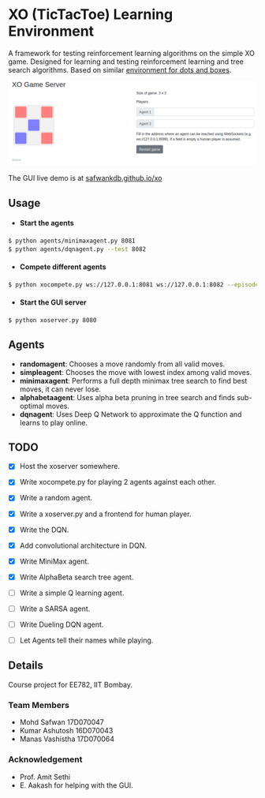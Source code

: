 # XO (TicTacToe) Learning Environment

A framework for testing reinforcement learning algorithms on the simple XO game. Designed for learning and testing reinforcement learning and tree search algorithms. Based on similar [environment for dots and boxes](https://github.com/wannesm/dotsandboxes).

![Frontend](img/game.png)

The GUI live demo is at [safwankdb.github.io/xo](https://safwankdb.github.io/xo)

## Usage
- #### Start the agents
```bash
$ python agents/minimaxagent.py 8081
$ python agents/dqnagent.py --test 8082
```
- #### Compete different agents
```bash
$ python xocompete.py ws://127.0.0.1:8081 ws://127.0.0.1:8082 --episodes 5000
```
- #### Start the GUI server
```bash
$ python xoserver.py 8080
```

## Agents
- **randomagent**: Chooses a move randomly from all valid moves.
- **simpleagent**: Chooses the move with lowest index among valid moves.
- **minimaxagent**: Performs a full depth minimax tree search to find best moves, it can never lose.
- **alphabetaagent**: Uses alpha beta pruning in tree search and finds sub-optimal moves.
- **dqnagent**: Uses Deep Q Network to approximate the Q function and learns to play online.

## TODO
- [x] Host the xoserver somewhere.
- [x] Write xocompete.py for playing 2 agents against each other.
- [x] Write a random agent.
- [x] Write  a xoserver.py and a frontend for human player.
- [x] Write the DQN.
- [x] Add convolutional architecture in DQN.
- [x] Write MiniMax agent.
- [x] Write AlphaBeta search tree agent.
- [ ] Write a simple Q learning agent.
- [ ] Write a SARSA agent.
- [ ] Write Dueling DQN agent.
- [ ] Let Agents tell their names while playing.


## Details
Course project for EE782, IIT Bombay.

### Team Members
- Mohd Safwan 17D070047
- Kumar Ashutosh 16D070043
- Manas Vashistha 17D070064

### Acknowledgement
- Prof. Amit Sethi
- E. Aakash for helping with the GUI. 
